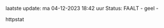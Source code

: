 laatste update: 
ma 04-12-2023 18:42   uur 
Status: FAALT - geel - 
<div class="service Y">httpstat</div>